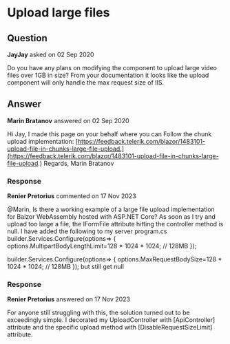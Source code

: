 # Upload large files

## Question

**JayJay** asked on 02 Sep 2020

Do you have any plans on modifying the component to upload large video files over 1GB in size? From your documentation it looks like the upload component will only handle the max request size of IIS.

## Answer

**Marin Bratanov** answered on 02 Sep 2020

Hi Jay, I made this page on your behalf where you can Follow the chunk upload implementation: [https://feedback.telerik.com/blazor/1483101-upload-file-in-chunks-large-file-upload.](https://feedback.telerik.com/blazor/1483101-upload-file-in-chunks-large-file-upload.) Regards, Marin Bratanov

### Response

**Renier Pretorius** commented on 17 Nov 2023

@Marin, Is there a working example of a large file upload implementation for Balzor WebAssembly hosted with ASP.NET Core? As soon as I try and upload too large a file, the IFormFile attribute hitting the controller method is null. I have added the following to my server program.cs builder.Services.Configure<FormOptions>(options=>
{
options.MultipartBodyLengthLimit=128 * 1024 * 1024; // 128MB });

builder.Services.Configure<IISServerOptions>(options=>
{
options.MaxRequestBodySize=128 * 1024 * 1024; // 128MB }); but still get null

### Response

**Renier Pretorius** answered on 17 Nov 2023

For anyone still struggling with this, the solution turned out to be exceedingly simple. I decorated my UploadController with [ApiController] attribute and the specific upload method with [DisableRequestSizeLimit] attribute.
